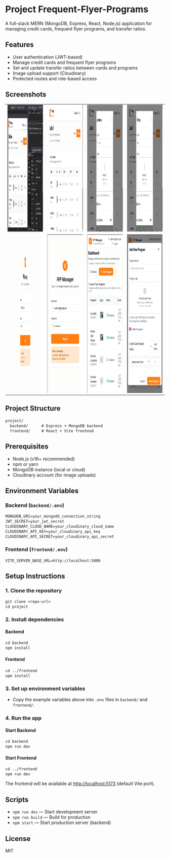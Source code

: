 # Project Frequent-Flyer-Programs

A full-stack MERN (MongoDB, Express, React, Node.js) application for managing credit cards, frequent flyer programs, and transfer ratios.

## Features
- User authentication (JWT-based)
- Manage credit cards and frequent flyer programs
- Set and update transfer ratios between cards and programs
- Image upload support (Cloudinary)
- Protected routes and role-based access

## Screenshots

<table>
  <tr>
    <td><img src="./screenshots/2025-07-01_23h17_26.png" width="200" height="400"/></td>
    <td><img src="./screenshots/2025-07-01_23h52_47.png" width="200" height="400"/></td>
    <td><img src="./screenshots/2025-07-01_23h52_58.png" width="200" height="400"/></td>
    <td><img src="./screenshots/2025-07-01_23h53_05.png" width="200" height="400"/></td>
  </tr>
  <tr>
    <td><img src="./screenshots/2025-07-01_23h54_04.png" width="200" height="400"/></td>
    <td><img src="./screenshots/2025-07-01_23h54_31.png" width="200" height="500"/></td>
    <td><img src="./screenshots/2025-07-01_23h54_44.png" width="200" height="500"/></td>
    <td><img src="./screenshots/2025-07-01_23h54_51.png" width="200" height="500"/></td>
  </tr>
</table>

## Project Structure
```
project/
  backend/      # Express + MongoDB backend
  frontend/     # React + Vite frontend
```

## Prerequisites
- Node.js (v16+ recommended)
- npm or yarn
- MongoDB instance (local or cloud)
- Cloudinary account (for image uploads)

## Environment Variables

### Backend (`backend/.env`)
```
MONGODB_URI=your_mongodb_connection_string
JWT_SECRET=your_jwt_secret
CLOUDINARY_CLOUD_NAME=your_cloudinary_cloud_name
CLOUDINARY_API_KEY=your_cloudinary_api_key
CLOUDINARY_API_SECRET=your_cloudinary_api_secret
```

### Frontend (`frontend/.env`)
```
VITE_SERVER_BASE_URL=http://localhost:5000
```

## Setup Instructions

### 1. Clone the repository
```
git clone <repo-url>
cd project
```

### 2. Install dependencies
#### Backend
```
cd backend
npm install
```
#### Frontend
```
cd ../frontend
npm install
```

### 3. Set up environment variables
- Copy the example variables above into `.env` files in `backend/` and `frontend/`.

### 4. Run the app
#### Start Backend
```
cd backend
npm run dev
```
#### Start Frontend
```
cd ../frontend
npm run dev
```

The frontend will be available at [http://localhost:5173](http://localhost:5173) (default Vite port).

## Scripts
- `npm run dev` — Start development server
- `npm run build` — Build for production
- `npm start` — Start production server (backend)

## License
MIT 
